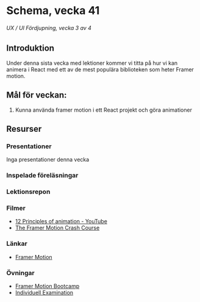 # Schema, vecka 41
###### UX / UI Fördjupning, vecka 3 av 4

## Introduktion

Under denna sista vecka med lektioner kommer vi titta på hur vi kan animera i React med ett av de mest populära biblioteken som heter Framer motion.

## Mål för veckan:
1. Kunna använda framer motion i ett React projekt och göra animationer


## Resurser

### Presentationer
Inga presentationer denna vecka

### Inspelade föreläsningar


### Lektionsrepon


### Filmer
* [12 Principles of animation - YouTube](https://www.youtube.com/playlist?list=PL-bOh8btec4CXd2ya1NmSKpi92U_l6ZJd)
* [The Framer Motion Crash Course](https://www.youtube.com/watch?v=znbCa4Rr054)

### Länkar
* [Framer Motion](https://www.framer.com/motion/)

### Övningar
* [Framer Motion Bootcamp](https://github.com/fu-ux-ui-adv-fe23/week-42-exercise-framer-motion-bootcamp)
* [Individuell Examination](https://github.com/fu-ux-ui-adv-fe23/examination-ux-ui-interval)






